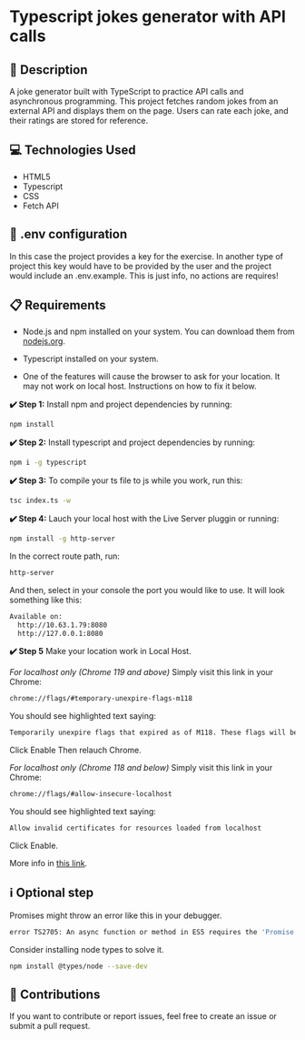 # Typescript jokes generator with API calls

## 📄 Description

A joke generator built with TypeScript to practice API calls and asynchronous programming. This project fetches random jokes from an external API and displays them on the page. Users can rate each joke, and their ratings are stored for reference.

## 💻 Technologies Used

- HTML5
- Typescript
- CSS
- Fetch API

## 🔑 .env configuration

In this case the project provides a key for the exercise. In another type of project this key would have to be provided by the user and the project would include an .env.example. This is just info, no actions are requires!

## 📋 Requirements

- Node.js and npm installed on your system. You can download them from [nodejs.org](https://nodejs.org/).

- Typescript installed on your system.

- One of the features will cause the browser to ask for your location. It may not work on local host. Instructions on how to fix it below.


**✔️ Step 1:** Install npm and project dependencies by running:

```bash
npm install
```

**✔️ Step 2:** Install typescript and project dependencies by running:

```bash
npm i -g typescript
```

**✔️ Step 3:** To compile your ts file to js while you work, run this:

```bash
tsc index.ts -w
```

**✔️ Step 4:** Lauch your local host with the Live Server pluggin or running:

```bash
npm install -g http-server
```
In the correct route path, run:

```bash
http-server
```
And then, select in your console the port you would like to use. It will look something like this:

```bash
Available on:
  http://10.63.1.79:8080
  http://127.0.0.1:8080
```

**✔️ Step 5** Make your location work in Local Host.

*For localhost only (Chrome 119 and above)*
Simply visit this link in your Chrome:

```bash
chrome://flags/#temporary-unexpire-flags-m118
```
You should see highlighted text saying:

```bash
Temporarily unexpire flags that expired as of M118. These flags will be removed soon. – Mac, Windows, Linux, ChromeOS, Android, Fuchsia, Lacros
```

Click Enable Then relauch Chrome.

*For localhost only (Chrome 118 and below)*
Simply visit this link in your Chrome:

```bash
chrome://flags/#allow-insecure-localhost
```

You should see highlighted text saying:

```bash
Allow invalid certificates for resources loaded from localhost
```
Click Enable.

More info in [this link](https://stackoverflow.com/questions/7580508/getting-chrome-to-accept-self-signed-localhost-certificate/12478732).


## ℹ️​ Optional step

Promises might throw an error like this in your debugger.

```bash
error TS2705: An async function or method in ES5 requires the 'Promise' constructor.
```
Consider installing node types to solve it.

```bash
npm install @types/node --save-dev
```

## 🤝 Contributions
If you want to contribute or report issues, feel free to create an issue or submit a pull request.